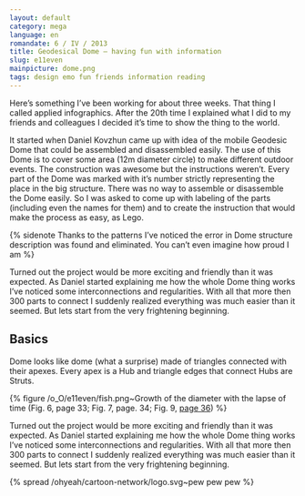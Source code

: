 ```yaml
---
layout: default
category: mega
language: en
romandate: 6 / IV / 2013
title: Geodesical Dome — having fun with information
slug: e11even
mainpicture: dome.png
tags: design emo fun friends information reading 
---
```


Here’s something I’ve been working for about three weeks. That thing I called applied infographics. After the 20th time I explained what I did to my friends and colleagues I decided it’s time to show the thing to the world.

It started when Daniel Kovzhun came up with idea of the mobile Geodesic Dome that could be assembled and disassembled easily. The use of this Dome is to cover some area (12m diameter circle) to make different outdoor events. The construction was awesome but the instructions weren’t. Every part of the Dome was marked with it’s number strictly representing the place in the big structure. There was no way to assemble or disassemble the Dome easily. So I was asked to come up with labeling of the parts (including even the names for them) and to create the instruction that would make the process as easy, as Lego.

{% sidenote Thanks to the patterns I’ve noticed the error in Dome structure description was found and eliminated. You can’t even imagine how proud I am %}

Turned out the project would be more exciting and friendly than it was expected. As Daniel started explaining me how the whole Dome thing works I’ve noticed some interconnections and regularities. With all that more then 300 parts to connect I suddenly realized everything was much easier than it seemed. But lets start from the very frightening beginning.

## Basics

Dome looks like dome (what a surprise) made of triangles connected with their apexes. Every apex is a Hub and triangle edges that connect Hubs are Struts.

{% figure /o_O/e11even/fish.png~Growth of the diameter with the lapse of time (Fig. 6, page 33; Fig. 7, page. 34; Fig. 9, <a href="#">page 36</a>) %}

Turned out the project would be more exciting and friendly than it was expected. As Daniel started explaining me how the whole Dome thing works I’ve noticed some interconnections and regularities. With all that more then 300 parts to connect I suddenly realized everything was much easier than it seemed. But lets start from the very frightening beginning.

{% spread /ohyeah/cartoon-network/logo.svg~pew pew pew %}